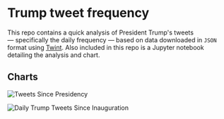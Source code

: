 # Trump tweet frequency

This repo contains a quick analysis of President Trump's tweets — specifically the daily frequency — based on data downloaded in `JSON` format using [Twint](https://github.com/twintproject/twint). Also included in this repo is a Jupyter notebook detailing the analysis and chart.

## Charts


![Tweets Since Presidency](https://raw.githubusercontent.com/stiles/data/master/trump-tweet-frequency/trump_freq_candidacy.png)

![Daily Trump Tweets Since Inauguration](https://raw.githubusercontent.com/stiles/data/master/trump-tweet-frequency/trump_freq_prez.png)
